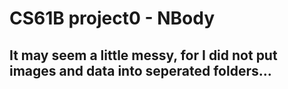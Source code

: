 # CS61B project0 - NBody
## It may seem a little messy, for I did not put images and data into seperated folders...
